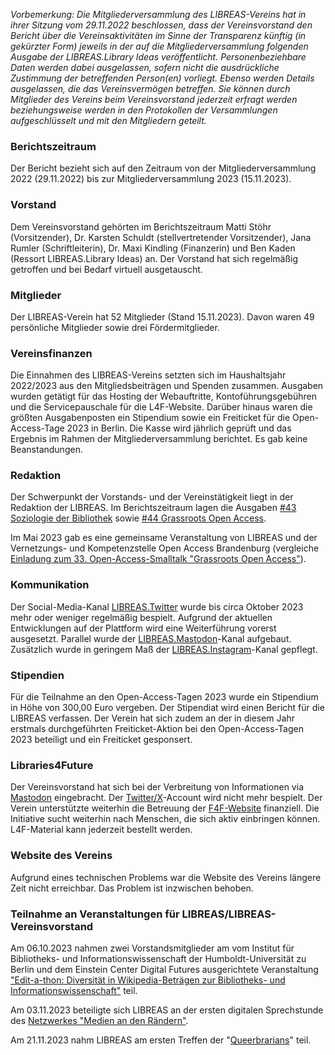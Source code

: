 *Vorbemerkung: Die Mitgliederversammlung des LIBREAS-Vereins hat in
ihrer Sitzung vom 29.11.2022 beschlossen, dass der Vereinsvorstand den
Bericht über die Vereinsaktivitäten im Sinne der Transparenz künftig (in
gekürzter Form) jeweils in der auf die Mitgliederversammlung folgenden
Ausgabe der LIBREAS.Library Ideas veröffentlicht. Personenbeziehbare
Daten werden dabei ausgelassen, sofern nicht die ausdrückliche
Zustimmung der betreffenden Person(en) vorliegt. Ebenso werden Details
ausgelassen, die das Vereinsvermögen betreffen. Sie können durch
Mitglieder des Vereins beim Vereinsvorstand jederzeit erfragt werden
beziehungsweise werden in den Protokollen der Versammlungen
aufgeschlüsselt und mit den Mitgliedern geteilt.*

### Berichtszeitraum

Der Bericht bezieht sich auf den Zeitraum von der Mitgliederversammlung
2022 (29.11.2022) bis zur Mitgliederversammlung 2023 (15.11.2023).

### Vorstand

Dem Vereinsvorstand gehörten im Berichtszeitraum Matti Stöhr
(Vorsitzender), Dr. Karsten Schuldt (stellvertretender Vorsitzender),
Jana Rumler (Schriftleiterin), Dr. Maxi Kindling (Finanzerin) und Ben
Kaden (Ressort LIBREAS.Library Ideas) an. Der Vorstand hat sich
regelmäßig getroffen und bei Bedarf virtuell ausgetauscht.

### Mitglieder

Der LIBREAS-Verein hat 52 Mitglieder (Stand 15.11.2023). Davon waren 49
persönliche Mitglieder sowie drei Fördermitglieder.

### Vereinsfinanzen

Die Einnahmen des LIBREAS-Vereins setzten sich im Haushaltsjahr
2022/2023 aus den Mitgliedsbeiträgen und Spenden zusammen. Ausgaben
wurden getätigt für das Hosting der Webauftritte, Kontoführungsgebühren
und die Servicepauschale für die L4F-Website. Darüber hinaus waren die
größten Ausgabenposten ein Stipendium sowie ein Freiticket für die
Open-Access-Tage 2023 in Berlin. Die Kasse wird jährlich geprüft und das
Ergebnis im Rahmen der Mitgliederversammlung berichtet. Es gab keine
Beanstandungen.

### Redaktion

Der Schwerpunkt der Vorstands- und der Vereinstätigkeit liegt in der
Redaktion der LIBREAS. Im Berichtszeitraum lagen die Ausgaben [\#43
Soziologie der Bibliothek](https://libreas.eu/ausgabe43/inhalt/)
sowie [\#44 Grassroots Open
Access](https://libreas.wordpress.com/2023/05/04/cfp-44-grassroots-open-access/).

Im Mai 2023 gab es eine gemeinsame Veranstaltung von LIBREAS und der
Vernetzungs- und Kompetenzstelle Open Access Brandenburg (vergleiche
[Einladung zum 33. Open-Access-Smalltalk "Grassroots Open
Access"](https://open-access-brandenburg.de/einladung-zum-33-open-access-smalltalk-grass-roots-open-access-gemeinsam-mit-libreas-e-v/)).

### Kommunikation

Der Social-Media-Kanal
[LIBREAS.Twitter](https://twitter.com/libreas) wurde bis circa
Oktober 2023 mehr oder weniger regelmäßig bespielt. Aufgrund der
aktuellen Entwicklungen auf der Plattform wird eine Weiterführung
vorerst ausgesetzt. Parallel wurde der
[LIBREAS.Mastodon](https://openbiblio.social/@libreas)-Kanal
aufgebaut. Zusätzlich wurde in geringem Maß der
[LIBREAS.Instagram](https://www.instagram.com/libreas.libraryideas/)-Kanal
gepflegt.

### Stipendien

Für die Teilnahme an den Open-Access-Tagen 2023 wurde ein Stipendium in
Höhe von 300,00 Euro vergeben. Der Stipendiat wird einen Bericht für die
LIBREAS verfassen. Der Verein hat sich zudem an der in diesem Jahr
erstmals durchgeführten Freiticket-Aktion bei den Open-Access-Tagen 2023
beteiligt und ein Freiticket gesponsert.

### Libraries4Future

Der Vereinsvorstand hat sich bei der Verbreitung von Informationen via
[Mastodon](https://climatejustice.global/@libraries4future)
eingebracht. Der
[Twitter/X](https://twitter.com/Libraries4F)-Account wird nicht
mehr bespielt. Der Verein unterstützte weiterhin die Betreuung der
[F4F-Website](https://libraries4future.org/) finanziell. Die
Initiative sucht weiterhin nach Menschen, die sich aktiv einbringen
können. L4F-Material kann jederzeit bestellt werden.

### Website des Vereins

Aufgrund eines technischen Problems war die Website des Vereins längere
Zeit nicht erreichbar. Das Problem ist inzwischen behoben.

### Teilnahme an Veranstaltungen für LIBREAS/LIBREAS-Vereinsvorstand

Am 06.10.2023 nahmen zwei Vorstandsmitglieder am vom Institut für
Bibliotheks- und Informationswissenschaft der Humboldt-Universität zu
Berlin und dem Einstein Center Digital Futures ausgerichtete
Veranstaltung ["Edit-a-thon: Diversität in Wikipedia-Beträgen zur
Bibliotheks- und
Informationswissenschaft"](https://www.digital-future.berlin/aktuelles/aktuelles-im-detail/news/recap-edit-a-thon-fuer-mehr-diversitaet-in-der-wikipedia1/?tx_news_pi1%5Bcontroller%5D=News&tx_news_pi1%5Baction%5D=detail&cHash=0b82716e054f4337bb13e5e04b7ce765)
teil.

Am 03.11.2023 beteiligte sich LIBREAS an der ersten digitalen
Sprechstunde des [Netzwerkes "Medien an den
Rändern"](https://www.bib-info.de/berufspraxis/medien-an-den-raendern).

Am 21.11.2023 nahm LIBREAS am ersten Treffen der
"[Queerbrarians](https://chaos.social/@fuzzyleapfrog/111362578487652002)"
teil.
